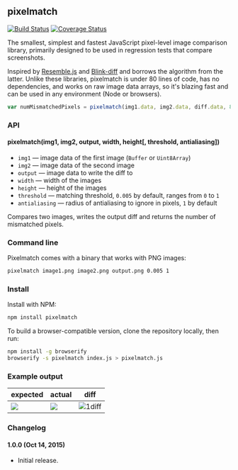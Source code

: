 ## pixelmatch

[![Build Status](https://travis-ci.org/mapbox/pixelmatch.svg?branch=master)](https://travis-ci.org/mapbox/pixelmatch)
[![Coverage Status](https://coveralls.io/repos/mapbox/pixelmatch/badge.svg?branch=master&service=github)](https://coveralls.io/github/mapbox/pixelmatch?branch=master)

The smallest, simplest and fastest JavaScript pixel-level image comparison library,
primarily designed to be used in regression tests that compare screenshots.

Inspired by [Resemble.js](https://github.com/Huddle/Resemble.js) and
[Blink-diff](https://github.com/yahoo/blink-diff)
and borrows the algorithm from the latter.
Unlike these libraries, pixelmatch is under 80 lines of code,
has no dependencies, and works on raw image data arrays,
so it's blazing fast and can be used in any environment (Node or browsers).

```js
var numMismatchedPixels = pixelmatch(img1.data, img2.data, diff.data, 800, 600);
```

### API

#### pixelmatch(img1, img2, output, width, height[, threshold, antialiasing])

- `img1` — image data of the first image (`Buffer` or `Uint8Array`)
- `img2` — image data of the second image
- `output` — image data to write the diff to
- `width` — width of the images
- `height` — height of the images
- `threshold` — matching threshold, `0.005` by default, ranges from `0` to `1`
- `antialiasing` — radius of antialiasing to ignore in pixels, `1` by default

Compares two images, writes the output diff and returns the number of mismatched pixels.

### Command line

Pixelmatch comes with a binary that works with PNG images:

```bash
pixelmatch image1.png image2.png output.png 0.005 1
```

### Install

Install with NPM:

```bash
npm install pixelmatch
```

To build a browser-compatible version, clone the repository locally, then run:

```bash
npm install -g browserify
browserify -s pixelmatch index.js > pixelmatch.js
```

### Example output

| expected | actual | diff |
| --- | --- | --- |
| ![](http://mapbox.s3.amazonaws.com/mapbox-gl-native/tests/4307.1/text-halo-blur/default/expected.png) | ![](http://mapbox.s3.amazonaws.com/mapbox-gl-native/tests/4307.1/text-halo-blur/default/actual.png) | ![1diff](https://cloud.githubusercontent.com/assets/25395/10480779/d9ad1c66-7274-11e5-8b6c-9b4987316eaa.png) |

### Changelog

#### 1.0.0 (Oct 14, 2015)

- Initial release.
